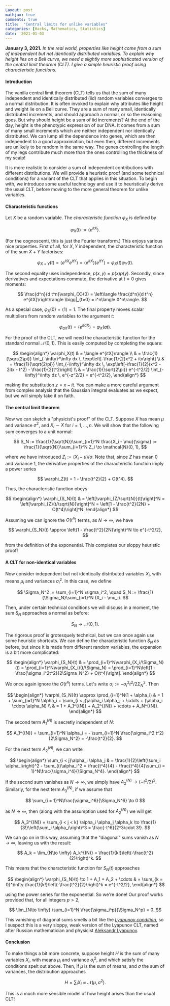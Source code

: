 ```yaml
---
Layout: post
mathjax: true
comments: true
title:  "Central limits for unlike variables"
categories: [Hacks, Mathematics, Statistics]
date:  2021-01-03
---
```


**January 3, 2021.** *In the real world, properties like height come
  from a sum of independent but not identically distributed
  variables. To explain why height lies on a Bell curve, we need a
  slightly more sophisticated version of the central limit theorem
  (CLT). I give a simple heuristic proof using characteristic functions.*

#### Introduction

The vanilla central limit theorem (CLT) tells us
that the sum of many independent and identically distributed (iid) random
variables converges to a normal distribution.
It is often invoked to explain why attributes like height and weight
lie on a Bell curve.
They are a sum of many small, identically distributed increments, and
should approach a normal, or so the reasoning goes.
But why should height be a sum of iid increments?
At the end of the day, height is the phenotypic expression of our DNA.
It comes from a sum of many small increments which are
neither independent nor identically distributed.
We can lump all the dependence into genes, which are then independent to a good
approximation, but even then, different increments are unlikely to be
random in the same way.
The genes controlling the length of my legs contribute much
more than the ones controlling the thickness of my scalp!

It is more realistic to consider a sum of independent contributions
with different distributions.
We will provide a heuristic proof (and some technical conditions) for
a variant of the CLT that applies in this situation.
To begin with, we introduce some useful technology and use it to
heuristically derive the usual CLT, before moving to the more general
theorem for unlike variables.

#### Characteristic functions

Let $X$ be a random variable. The *characteristic function*
$\varphi_X$ is defined by

$$
\varphi_X(t) := \langle e^{itX}\rangle.
$$

(For the cognoscenti, this is just the Fourier transform.)
This enjoys various nice properties. First of all, for $X,
Y$ independent, the characteristic function of the sum $X+Y$ factorises:

$$
\varphi_{X+Y}(t)  = \langle
e^{itX}e^{itY}\rangle = \langle e^{itX}\rangle \langle e^{itY}\rangle
= \varphi_X(t) \varphi_Y(t).
$$

The second equality uses independence, $p(x, y) = p(x)p(y)$.
Secondly, since derivatives and expectations commute, the derivative
at $t = 0$ gives moments:

$$
\frac{d^n}{d t^n}\varphi_{X}(0) = \left\langle \frac{d^n}{d t^n}
e^{itX}\right\rangle \bigg|_{t=0} = i^n\langle X^n\rangle.
$$

As a special case, $\varphi_X(0) = \langle 1\rangle = 1$.
The final property moves scalar multipliers from random variables to the
argument $t$:

$$
\varphi_{aX}(t) = \langle e^{itaX}\rangle = \varphi_{X}(at).
$$

For the proof of the CLT, we will need the characteristic function for
the standard normal $\mathcal{N}(0, 1)$. This is easily computed by completing the square:

$$
\begin{align*}
\varphi_X(t) & = \langle e^{itX}\rangle \\
& = \frac{1}{\sqrt{2\pi}} \int_{-\infty}^\infty dx \,
\exp\left[-\frac{1}{2}x^2 + itx\right] \\
& = \frac{1}{\sqrt{2\pi}} \int_{-\infty}^\infty dx \,
\exp\left[-\frac{1}{2}(x^2 - 2itx  - t^2) - \frac{1}{2}t^2\right] \\
& = \frac{1}{\sqrt{2\pi}} e^{-t^2/2} \int_{-\infty}^\infty dz \,
e^{-z^2/2} = e^{-t^2/2},
\end{align*}
$$

making the substitution $z = x - it$.
You can make a more careful argument from complex analysis that the
Gaussian integral evaluates as we expect, but we will simply take it
on faith.

#### The central limit theorem

Now we can sketch a "physicist's proof" of the CLT.
Suppose $X$ has mean $\mu$ and variance $\sigma^2$, and
$X_i \sim X$ for $i = 1, \ldots, n$.
We will show that the following sum converges to a unit normal:

$$
S_N := \frac{1}{\sqrt{N}}\sum_{i=1}^N \frac{X_i - \mu}{\sigma} := \frac{1}{\sqrt{N}}\sum_{i=1}^N Z_i \to \mathcal{N}(0, 1),
$$

where we have introduced $Z_i := (X_i - \mu)/\sigma$.
Note that, since $Z$ has mean $0$ and variance $1$, the derivative
properties of the characteristic function imply a power series

$$
\varphi_Z(t) = 1 - \frac{t^2}{2} + O(t^4).
$$

Thus, the characteristic function obeys

$$
\begin{align*}
\varphi_{S_N}(t) & = \left[\varphi_{Z/\sqrt{N}}(t)\right]^N  = \left[\varphi_{Z}(t/\sqrt{N})\right]^N = \left[1 - \frac{t^2}{2N} + O(t^4)\right]^N.
\end{align*}
$$

Assuming we can ignore the $O(t^4)$ terms, as $N \to \infty$, we have

$$
\varphi_{S_N}(t) \approx \left(1 - \frac{t^2}{2N}\right)^N \to e^{-t^2/2},
$$

from the definition of the exponential.
This completes our sloppy heuristic proof!

#### A CLT for non-identical variables

Now consider independent but not identically distributed variables $X_i$, with means $\mu_i$ and
variances $\sigma_i^2$.
In this case, we define

$$
\Sigma_N^2 := \sum_{i=1}^N \sigma_i^2, \quad S_N :=
\frac{1}{\Sigma_N}\sum_{i=1}^N (X_i - \mu_i).
$$

Then, under certain technical conditions we will discuss in a moment,
the sum $S_N$ approaches a normal as before:

$$
S_N \to \mathcal{N}(0, 1).
$$

The rigorous proof is grotesquely technical, but we can once again use
some heuristic shortcuts.
We can define the characteristic function $S_N$ as before, but since
it is made from different random variables, the expansion is a bit
more complicated:

$$
\begin{align*}
\varphi_{S_N}(t) & = \prod_{i=1}^N\varphi_{X_i/\Sigma_N}(t) = \prod_{i=1}^N\varphi_{X_i}(t/\Sigma_N) = \prod_{i=1}^N\left[1 - \frac{\sigma_i^2t^2}{2\Sigma_N^2} + O(t^4)\right].
\end{align*}
$$

We once again ignore the $O(t^4)$ terms.
Let's write $\alpha_i := - \sigma_i^2 t^2/2\Sigma_N^2$.
Then

$$
\begin{align*}
\varphi_{S_N}(t) \approx
\prod_{i=1}^N(1 + \alpha_i) & = 1 + \sum_{i=1}^N \alpha_i + \sum_{i < j}\alpha_i \alpha_j + \cdots +
(\alpha_i \cdots \alpha_N) \\
& = 1 + A_1^{(N)} + A_2^{(N)} + \cdots + A_N^{(N)}.
\end{align*}
$$

The second term $A_1^{(N)}$ is secretly independent of $N$:

$$
A_1^{(N)} = \sum_{i=1}^N \alpha_i = - \sum_{i=1}^N \frac{\sigma_i^2
t^2}{2\Sigma_N^2} = -\frac{t^2}{2}.
$$

For the next term $A_2^{(N)}$, we can write

$$
\begin{align*}
\sum_{i < j}\alpha_i \alpha_j & = \frac{1}{2}\left(\sum_i
\alpha_i\right)^2 - \sum_{i}\alpha_i^2  = \frac{t^4}{4} - \frac{t^4}{4}\sum_{i = 1}^N\frac{\sigma_i^4}{\Sigma_N^4}.
\end{align*}
$$

If the second sum vanishes as $N \to \infty$, we simply have
$A_2^{(N)} \to (-t^2/2)^2$.
Similarly, for the next term $A_3^{(N)}$, if we assume that

$$
\sum_{i = 1}^N\frac{\sigma_i^6}{\Sigma_N^6} \to 0
$$

as $N \to \infty$, then (along with the assumption used for
$A_2^{(N)}$) we will get

$$
A_3^{(N)} = \sum_{i < j < k} \alpha_i \alpha_j \alpha_k \to
\frac{1}{3!}\left(\sum_i \alpha_i\right)^3 = \frac{-t^6}{2^3\cdot 3!}.
$$

We can go on in this way, assuming that the "diagonal" sums vanish as
$N \to \infty$, leaving us with the result:

$$
A_k = \lim_{N\to \infty} A_k^{(N)} = \frac{1}{k!}\left(-\frac{t^2}{2}\right)^k.
$$

This means that the characteristic function for $S_N(t)$ approaches

$$
\begin{align*}
\varphi_{S_N}(t) \to 1 + A_1 + A_2 + \cdots
& = \sum_{k = 0}^\infty \frac{1}{k!}\left(-\frac{t^2}{2}\right)^k = e^{-t^2/2},
\end{align*}
$$

using the power series for the exponential.
So we're done!
Our proof works provided that, for all
integers $p > 2$,

$$
\lim_{N\to \infty} \sum_{i=1}^N \frac{\sigma_i^p}{\Sigma_N^p} = 0.
$$

This vanishing of diagonal sums smells a bit like the
[*Lyapunov condition*](https://en.wikipedia.org/wiki/Central_limit_theorem#Lyapunov_CLT),
so I suspect this is a very sloppy, weak version of the Lyapunov CLT,
named after Russian mathematician and physicist
[Aleksandr Lyapunov](https://en.wikipedia.org/wiki/Aleksandr_Lyapunov).

#### Conclusion

To make things a bit more concrete, suppose height $H$ is the sum of many
variables $X_i$, with means $\mu_i$ and variance $\sigma_i^2$, and
which satisfy the conditions spelt out above.
Then, if $\mu$ is the sum of means, and $\sigma$ the sum of variances,
the distribution approaches

$$
H = \sum_i X_i \approx \mathcal{N}(\mu, \sigma^2).
$$

This is a much more sensible model of how height arises than the usual
CLT!
